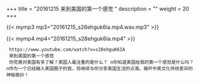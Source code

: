 +++
title = "20161215  来到美国的第一个感觉 "
description = ""
weight = 20
+++

{{< mymp3 mp3="20161215_s28ehguk6ia.mp4.wav.mp3" >}}

{{< mymp4 mp4="20161215_s28ehguk6ia.mp4" >}}

     https://www.youtube.com/watch?v=s28ehguK6IA 
     来到美国的第一个感觉 
     你究竟对美国有多了解？美国人最注重的是什么？ n你知道美国给我的第一个感觉是什么吗？ n作为一个已经融入美国圈子的我，将继续与你分享美国生活的点滴。揭开中美文化传统差异的神秘面纱！ 
